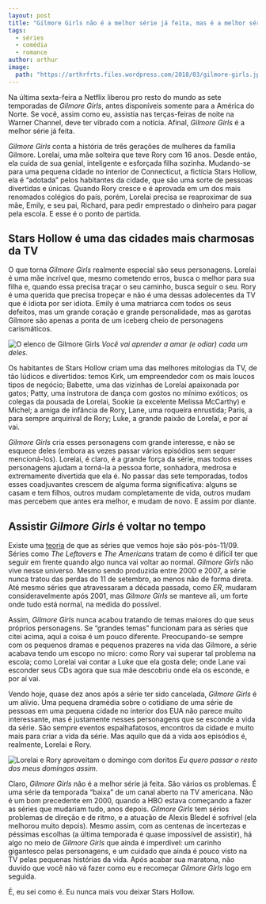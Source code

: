 ```yaml
---
layout: post
title: "Gilmore Girls não é a melhor série já feita, mas é a melhor série já feita"
tags:
  - séries
  - comédia
  - romance
author: arthur
image:
  path: "https://arthrfrts.files.wordpress.com/2018/03/gilmore-girls.jpg"
---
```


Na última sexta-feira a Netflix liberou pro resto do mundo as sete temporadas de _Gilmore Girls_, antes disponíveis somente para a América do Norte. Se você, assim como eu, assistia nas terças-feiras de noite na Warner Channel, deve ter vibrado com a notícia. Afinal, _Gilmore Girls_ é a melhor série já feita.

_Gilmore Girls_ conta a história de três gerações de mulheres da família Gilmore. Lorelai, uma mãe solteira que teve Rory com 16 anos. Desde então, ela cuida de sua genial, inteligente e esforçada filha sozinha. Mudando-se para uma pequena cidade no interior de Connecticut, a fictícia Stars Hollow, ela é “adotada” pelos habitantes da cidade, que são uma sorte de pessoas divertidas e únicas. Quando Rory cresce e é aprovada em um dos mais renomados colégios do país, porém, Lorelai precisa se reaproximar de sua mãe, Emily, e seu pai, Richard, para pedir emprestado o dinheiro para pagar pela escola. E esse é o ponto de partida.

## Stars Hollow é uma das cidades mais charmosas da TV

O que torna _Gilmore Girls_ realmente especial são seus personagens. Lorelai é uma mãe incrível que, mesmo cometendo erros, busca o melhor para sua filha e, quando essa precisa traçar o seu caminho, busca seguir o seu. Rory é uma querida que precisa tropeçar e não é uma dessas adolecentes da TV que é idiota por ser idiota. Emily é uma matriarca com todos os seus defeitos, mas um grande coração e grande personalidade, mas as garotas Gilmore são apenas a ponta de um iceberg cheio de personagens carismáticos.

![O elenco de Gilmore Girls](https://arthrfrts.files.wordpress.com/2018/03/gilmore-girls-cast.jpg)
_Você vai aprender a amar (e odiar) cada um deles._

Os habitantes de Stars Hollow criam uma das melhores mitologias da TV, de tão lúdicos e divertidos: temos Kirk, um empreendedor com os mais loucos tipos de negócio; Babette, uma das vizinhas de Lorelai apaixonada por gatos; Patty, uma instrutora de dança com gostos no mínimo exóticos; os colegas da pousada de Lorelai, Sookie (a excelente Melissa McCarthy) e Michel; a amiga de infância de Rory, Lane, uma roqueira enrustida; Paris, a para sempre arquirival de Rory; Luke, a grande paixão de Lorelai, e por aí vai.

_Gilmore Girls_ cria esses personagens com grande interesse, e não se esquece deles (embora as vezes passar vários episódios sem sequer mencioná-los). Lorelai, é claro, é a grande força da série, mas todos esses personagens ajudam a torná-la a pessoa forte, sonhadora, medrosa e extremamente divertida que ela é. No passar das sete temporadas, todos esses coadjuvantes crescem de alguma forma significativa: alguns se casam e tem filhos, outros mudam completamente de vida, outros mudam mas percebem que antes era melhor, e mudam de novo. E assim por diante.

## Assistir _Gilmore Girls_ é voltar no tempo

Existe uma [teoria](http://www.avclub.com/article/emnew-girlem-is-the-first-post-post-911-show-makes-80850) de que as séries que vemos hoje são pós-pós-11/09. Séries como _The Leftovers_ e _The Americans_ tratam de como é difícil ter que seguir em frente quando algo nunca vai voltar ao normal. _Gilmore Girls_ não vive nesse universo. Mesmo sendo produzida entre 2000 e 2007, a série nunca tratou das perdas do 11 de setembro, ao menos não de forma direta. Até mesmo séries que atravessaram a década passada, como _ER_, mudaram consideravelmente após 2001, mas _Gilmore Girls_ se manteve ali, um forte onde tudo está normal, na medida do possível.

Assim, _Gilmore Girls_ nunca acabou tratando de temas maiores do que seus próprios personagens. Se “grandes temas” funcionam para as séries que citei acima, aqui a coisa é um pouco diferente. Preocupando-se sempre com os pequenos dramas e pequenos prazeres na vida das Gilmore, a série acabava tendo um escopo no micro: como Rory vai superar tal problema na escola; como Lorelai vai contar a Luke que ela gosta dele; onde Lane vai esconder seus CDs agora que sua mãe descobriu onde ela os esconde, e por aí vai.

Vendo hoje, quase dez anos após a série ter sido cancelada, _Gilmore Girls_ é um alívio. Uma pequena dramédia sobre o cotidiano de uma série de pessoas em uma pequena cidade no interior dos EUA não parece muito interessante, mas é justamente nesses personagens que se esconde a vida da série. São sempre eventos espalhafatosos, encontros da cidade e muito mais para criar a vida da série. Mas aquilo que dá a vida aos episódios é, realmente, Lorelai e Rory.

![Lorelai e Rory aproveitam o domingo com doritos](https://arthrfrts.files.wordpress.com/2018/03/gilmore-girls-elas.jpg)
_Eu quero passar o resto dos meus domingos assim._

Claro, _Gilmore Girls_ não é a melhor série já feita. São vários os problemas. É uma série da temporada “baixa” de um canal aberto na TV americana. Não é um bom precedente em 2000, quando a HBO estava começando a fazer as séries que mudariam tudo, anos depois. _Gilmore Girls_ tem sérios problemas de direção e de ritmo, e a atuação de Alexis Bledel é sofrível (ela melhorou muito depois). Mesmo assim, com as centenas de incertezas e péssimas escolhas (a última temporada é quase impossível de assistir), há algo no meio de _Gilmore Girls_ que ainda é imperdível: um carinho gigantesco pelas personagens, e um cuidado que ainda é pouco visto na TV pelas pequenas histórias da vida. Após acabar sua maratona, não duvido que você não vá fazer como eu e recomeçar _Gilmore Girls_ logo em seguida.

É, eu sei como é. Eu nunca mais vou deixar Stars Hollow.
